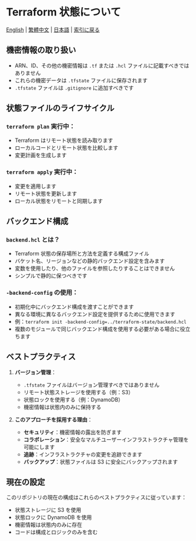 # Terraform 状態について

[English](../en/02_about_terraform_state.md) | [繁體中文](../zh-tw/02_about_terraform_state.md) | [日本語](02_about_terraform_state.md) | [索引に戻る](../README.md)

## 機密情報の取り扱い

- ARN、ID、その他の機密情報は `.tf` または `.hcl` ファイルに記載すべきではありません
- これらの機密データは `.tfstate` ファイルに保存されます
- `.tfstate` ファイルは `.gitignore` に追加すべきです

## 状態ファイルのライフサイクル

### `terraform plan` 実行中：
- Terraform はリモート状態を読み取ります
- ローカルコードとリモート状態を比較します
- 変更計画を生成します

### `terraform apply` 実行中：
- 変更を適用します
- リモート状態を更新します
- ローカル状態をリモートと同期します

## バックエンド構成

### `backend.hcl` とは？
- Terraform 状態の保存場所と方法を定義する構成ファイル
- バケット名、リージョンなどの静的バックエンド設定を含みます
- 変数を使用したり、他のファイルを参照したりすることはできません
- シンプルで静的に保つべきです

### `-backend-config` の使用：
- 初期化中にバックエンド構成を渡すことができます
- 異なる環境に異なるバックエンド設定を提供するために使用できます
- 例：`terraform init -backend-config=../terraform-state/backend.hcl`
- 複数のモジュールで同じバックエンド構成を使用する必要がある場合に役立ちます

## ベストプラクティス

1. **バージョン管理**：
   - `.tfstate` ファイルはバージョン管理すべきではありません
   - リモート状態ストレージを使用する（例：S3）
   - 状態ロックを使用する（例：DynamoDB）
   - 機密情報は状態内のみに保持する

2. **このアプローチを採用する理由**：
   - **セキュリティ**：機密情報の露出を防ぎます
   - **コラボレーション**：安全なマルチユーザーインフラストラクチャ管理を可能にします
   - **追跡**：インフラストラクチャの変更を追跡できます
   - **バックアップ**：状態ファイルは S3 に安全にバックアップされます

## 現在の設定

このリポジトリの現在の構成はこれらのベストプラクティスに従っています：
- 状態ストレージに S3 を使用
- 状態ロックに DynamoDB を使用
- 機密情報は状態内のみに存在
- コードは構成とロジックのみを含む 